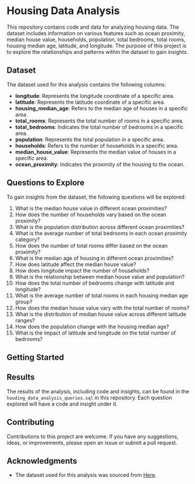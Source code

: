 # Housing Data Analysis

This repository contains code and data for analyzing housing data. The dataset includes information on various features such as ocean proximity, median house value, households, population, total bedrooms, total rooms, housing median age, latitude, and longitude. The purpose of this project is to explore the relationships and patterns within the dataset to gain insights.

## Dataset

The dataset used for this analysis contains the following columns:

- **longitude**: Represents the longitude coordinate of a specific area.
- **latitude**: Represents the latitude coordinate of a specific area.
- **housing_median_age**: Refers to the median age of houses in a specific area.
- **total_rooms**: Represents the total number of rooms in a specific area.
- **total_bedrooms**: Indicates the total number of bedrooms in a specific area.
- **population**: Represents the total population in a specific area.
- **households**: Refers to the number of households in a specific area.
- **median_house_value**: Represents the median value of houses in a specific area.
- **ocean_proximity**: Indicates the proximity of the housing to the ocean.

## Questions to Explore

To gain insights from the dataset, the following questions will be explored:

1. What is the median house value in different ocean proximities?
2. How does the number of households vary based on the ocean proximity?
3. What is the population distribution across different ocean proximities?
4. What is the average number of total bedrooms in each ocean proximity category?
5. How does the number of total rooms differ based on the ocean proximity?
6. What is the median age of housing in different ocean proximities?
7. How does latitude affect the median house value?
8. How does longitude impact the number of households?
9. What is the relationship between median house value and population?
10. How does the total number of bedrooms change with latitude and longitude?
11. What is the average number of total rooms in each housing median age group?
12. How does the median house value vary with the total number of rooms?
13. What is the distribution of median house value across different latitude ranges?
14. How does the population change with the housing median age?
15. What is the impact of latitude and longitude on the total number of bedrooms?

## Getting Started

## Results

The results of the analysis, including code and insights, can be found in the `houding_data_analysis_queries.sql` in this repository. Each question explored will have a code and insight under it.

## Contributing

Contributions to this project are welcome. If you have any suggestions, ideas, or improvements, please open an issue or submit a pull request.

## Acknowledgments

- The dataset used for this analysis was sourced from <a href="https://raw.githubusercontent.com/ageron/handson-ml2/master/datasets/housing/housing.csv" target="_blank">Here</a>.
